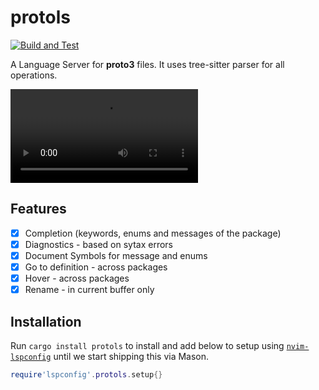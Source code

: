 # protols
[![Build and Test](https://github.com/coder3101/protols/actions/workflows/ci.yml/badge.svg)](https://github.com/coder3101/protols/actions/workflows/ci.yml)

A Language Server for **proto3** files. It uses tree-sitter parser for all operations.

![](./assets/protols.mov)

## Features 
- [x] Completion (keywords, enums and messages of the package)
- [x] Diagnostics - based on sytax errors
- [x] Document Symbols for message and enums
- [x] Go to definition - across packages
- [x] Hover - across packages
- [x] Rename - in current buffer only

## Installation

Run `cargo install protols` to install and add below to setup using [`nvim-lspconfig`](https://github.com/neovim/nvim-lspconfig/blob/master/doc/server_configurations.md#protols) until we start shipping this via Mason.

```lua
require'lspconfig'.protols.setup{}

```
